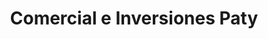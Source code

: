 ---
title: "Comercial e Inversiones Paty"
url: /santa-ana/comercial-e-inversiones-paty/
shop: grandes almacenes
---